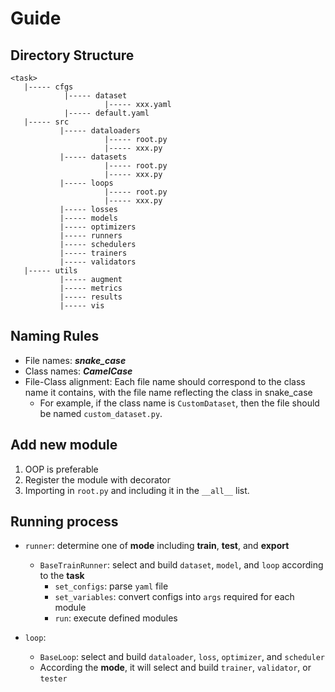# Guide

## Directory Structure
```
<task>
   |----- cfgs
            |----- dataset
                     |----- xxx.yaml
            |----- default.yaml
   |----- src
           |----- dataloaders
                     |----- root.py
                     |----- xxx.py
           |----- datasets
                     |----- root.py
                     |----- xxx.py
           |----- loops
                     |----- root.py
                     |----- xxx.py
           |----- losses
           |----- models
           |----- optimizers         
           |----- runners
           |----- schedulers
           |----- trainers
           |----- validators
   |----- utils
           |----- augment
           |----- metrics
           |----- results
           |----- vis
```

## Naming Rules
- File names: ***snake_case***
- Class names: ***CamelCase***
- File-Class alignment: Each file name should correspond to the class name it contains, with the file name reflecting the class in snake_case
    - For example, if the class name is `CustomDataset`, then the file should be named `custom_dataset.py`.

## Add new module
1. OOP is preferable
2. Register the module with decorator
3. Importing in `root.py` and including it in the `__all__` list.

## Running process

- `runner`: determine one of **mode** including **train**, **test**, and **export** 
    - `BaseTrainRunner`: select and build `dataset`, `model`, and `loop` according to the **task**
        - `set_configs`: parse `yaml` file
        - `set_variables`: convert configs into `args` required for each module
        - `run`: execute defined modules

- `loop`: 
    - `BaseLoop`: select and build `dataloader`, `loss`, `optimizer`, and `scheduler`
    - According the **mode**, it will select and build `trainer`, `validator`, or `tester`
    





